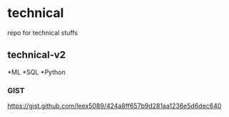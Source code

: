 # technical
repo for technical stuffs

## technical-v2

*ML
*SQL
*Python

### GIST

https://gist.github.com/leex5089/424a8ff657b9d281aa1236e5d6dec640
